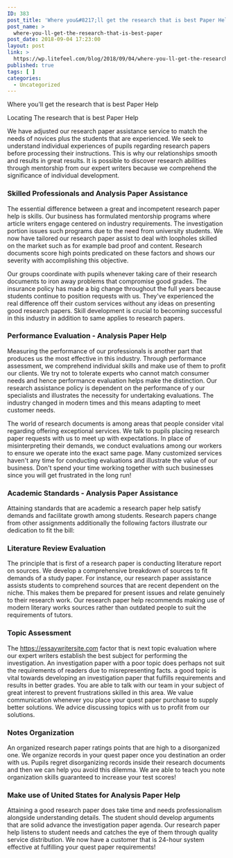 ```yaml
---
ID: 383
post_title: 'Where you&#8217;ll get the research that is best Paper Help'
post_name: >
  where-you-ll-get-the-research-that-is-best-paper
post_date: 2018-09-04 17:23:00
layout: post
link: >
  https://wp.litefeel.com/blog/2018/09/04/where-you-ll-get-the-research-that-is-best-paper/
published: true
tags: [ ]
categories:
  - Uncategorized
---
```

Where you'll get the research that is best Paper Help <p>Locating The research that is best Paper Help</p> <p>We have adjusted our research paper assistance service to match the needs of novices plus the students that are experienced.<!--more--> We seek to understand individual experiences of pupils regarding research papers before processing their instructions. This is why our relationships smooth and results in great results. It is possible to discover research abilities through mentorship from our expert writers because we comprehend the significance of individual development.</p> <h3>Skilled Professionals and Analysis Paper Assistance</h3> <p>The essential difference between a great and incompetent research paper help is skills. Our business has formulated mentorship programs where article writers engage centered on industry requirements. The investigation portion issues such programs due to the need from university students. We now have tailored our research paper assist to deal with loopholes skilled on the market such as for example bad proof and content. Research documents score high points predicated on these factors and shows our severity with accomplishing this objective.</p> <p>Our groups coordinate with pupils whenever taking care of their research documents to iron away problems that compromise good grades. The insurance policy has made a big change throughout the full years because students continue to position requests with us. They've experienced the real difference off their custom services without any ideas on presenting good research papers. Skill development is crucial to becoming successful in this industry in addition to same applies to research papers.</p> <h3>Performance Evaluation - Analysis Paper Help</h3> <p>Measuring the performance of our professionals is another part that produces us the most effective in this industry. Through performance assessment, we comprehend individual skills and make use of them to profit our clients. We try not to tolerate experts who cannot match consumer needs and hence performance evaluation helps make the distinction. Our research assistance policy is dependent on the performance of y our specialists and illustrates the necessity for undertaking evaluations. The industry changed in modern times and this means adapting to meet customer needs.</p> <p>The world of research documents is among areas that people consider vital regarding offering exceptional services. We talk to pupils placing research paper requests with us to meet up with expectations. In place of misinterpreting their demands, we conduct evaluations among our workers to ensure we operate into the exact same page. Many customized services haven't any time for conducting evaluations and illustrate the value of our business. Don't spend your time working together with such businesses since you will get frustrated in the long run!</p> <h3>Academic Standards - Analysis Paper Assistance</h3> <p>Attaining standards that are academic a research paper help satisfy demands and facilitate growth among students. Research papers change from other assignments additionally the following factors illustrate our dedication to fit the bill:</p> <h3>Literature Review Evaluation</h3> <p>The principle that is first of a research paper is conducting literature report on sources. We develop a comprehensive breakdown of sources to fit demands of a study paper. For instance, our research paper assistance assists students to comprehend sources that are recent dependent on the niche. This makes them be prepared for present issues and relate genuinely to their research work. Our research paper help recommends making use of modern literary works sources rather than outdated people to suit the requirements of tutors.</p> <h3>Topic Assessment</h3> <p>The <a href="https://essaywritersite.com/">https://essaywritersite.com</a> factor that is next topic evaluation where our expert writers establish the best subject for performing the investigation. An investigation paper with a poor topic does perhaps not suit the requirements of readers due to misrepresenting facts. a good topic is vital towards developing an investigation paper that fulfills requirements and results in better grades. You are able to talk with our team in your subject of great interest to prevent frustrations skilled in this area. We value communication whenever you place your quest paper purchase to supply better solutions. We advice discussing topics with us to profit from our solutions.</p> <h3>Notes Organization</h3> <p>An organized research paper ratings points that are high to a disorganized one. We organize records in your quest paper once you destination an order with us. Pupils regret disorganizing records inside their research documents and then we can help you avoid this dilemma. We are able to teach you note organization skills guaranteed to increase your test scores!</p> <h3>Make use of United States for Analysis Paper Help</h3> <p>Attaining a good research paper does take time and needs professionalism alongside understanding details. The student should develop arguments that are solid advance the investigation paper agenda. Our research paper help listens to student needs and catches the eye of them through quality service distribution. We now have a customer that is 24-hour system effective at fulfilling your quest paper requirements!</p>